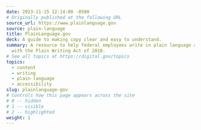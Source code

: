 ```yaml
---
date: 2023-11-15 12:14:00 -0500
# Originally published at the following URL
source_url: https://www.plainlanguage.gov
source: plain-language
title: PlainLanguage.gov
deck: A guide to making copy clear and easy to understand.
summary: A resource to help federal employees write in plain language and comply
  with the Plain Writing Act of 2010.
# See all topics at https://digital.gov/topics
topics:
  - content
  - writing
  - plain-language
  - accessibility
slug: plainlanguage-gov
# Controls how this page appears across the site
# 0 -- hidden
# 1 -- visible
# 2 -- highlighted
weight: 1
---
```

